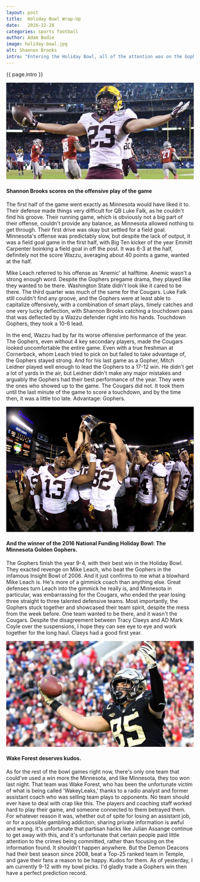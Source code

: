 ```yaml
---
layout: post
title:  Holiday Bowl Wrap-Up
date:   2016-12-28
categories: sports football
author: Adam Bodie
image: holiday-bowl.jpg
alt: Shannon Brooks
intro: "Entering the Holiday Bowl, all of the attention was on the Gophers and their pregame drama.  They were down 10 players, 4 in the secondary that were essential to stopping Washington State's Air Raid offense.  It seemed like all the cards were in Wazzu's favor.  But yet, there's a reason they actually play the game.  And there's also a reason that Wazzu and Mike Leach have never been conference contenders.  So what happened at the Holiday Bowl?"
---
```

<div class="article">
<p> {{ page.intro }}</p>
<div class="blog-pic">
		<img src="/img/holiday-bowl.jpg" data-toggle="tooltip" title="Shannon Brooks" class="image block img-responsive">
		<h4>Shannon Brooks scores on the offensive play of the game</h4>
</div>
<p>The first half of the game went exactly as Minnesota would have liked it to.  Their defense made things very difficult for QB Luke Falk, as he couldn't find his groove.  Their running game, which is obviously not a big part of their offense, couldn't provide any balance, as Minnesota allowed nothing to get through.  Their first drive was okay but settled for a field goal.  Minnesota's offense was predictably slow, but despite the lack of output, it was a field goal game in the first half, with Big Ten kicker of the year Emmitt Carpenter boinking a field goal in off the post.  It was 6-3 at the half, definitely not the score Wazzu, averaging about 40 points a game, wanted at the half.</p>
<p>Mike Leach referred to his offense as 'Anemic' at halftime.  Anemic wasn't a strong enough word.  Despite the Gophers pregame drama, they played like they wanted to be there.  Washington State didn't look like it cared to be there.  The third quarter was much of the same for the Cougars.  Luke Falk still couldn't find any groove, and the Gophers were at least able to capitalize offensively, with a combination of smart plays, timely catches and one very lucky deflection, with Shannon Brooks catching a touchdown pass that was deflected by a Wazzu defender right into his hands.  Touchdown Gophers, they took a 10-6 lead.</p>
<p>In the end, Wazzu had by far its worse offensive performance of the year.  The Gophers, even without 4 key secondary players, made the Cougars looked uncomfortable the entire game.  Even with a true freshman at Cornerback, whom Leach tried to pick on but failed to take advantage of, the Gophers stayed strong.  And for his last game as a Gopher, Mitch Leidner played well enough to lead the Gophers to a 17-12 win.  He didn't get a lot of yards in the air, but Leidner didn't make any major mistakes and arguably the Gophers had their best performance of the year.  They were the ones who showed up to the game.  The Cougars did not.  It took them until the last minute of the game to score a touchdown, and by the time then, it was a little too late.  Advantage: Gophers.</p>
<div class="blog-pic" style="float: left">
		<img src="/img/celebration.jpg" data-toggle="tooltip" title="Celebration" class="image block img-responsive">
		<h4>And the winner of the 2016 National Funding Holiday Bowl: The Minnesota Golden Gophers.</h4>
</div>
<p>The Gophers finish the year 9-4, with their best win in the Holiday Bowl.  They exacted revenge on Mike Leach, who beat the Gophers in the infamous Insight Bowl of 2006.  And it just confirms to me what a blowhard Mike Leach is.  He's more of a gimmick coach than anything else.  Great defenses turn Leach into the gimmick he really is, and Minnesota in particular, was embarrassing for the Cougars, who ended the year losing three straight to three talented defensive teams.  Most importantly, the Gophers stuck together and showcased their team spirit, despite the mess from the week before.  One team wanted to be there, and it wasn't the Cougars.  Despite the disagreement between Tracy Claeys and AD Mark Coyle over the suspensions, I hope they can see eye to eye and work together for the long haul.  Claeys had a good first year.</p>
<div class="blog-pic">
		<img src="/img/wake-forest.jpg" data-toggle="tooltip" title="Wake Forest" class="image block img-responsive">
		<h4>Wake Forest deserves kudos.</h4>
</div>
<p>As for the rest of the bowl games right now, there's only one team that could've used a win more the Minnesota, and like Minnesota, they too won last night.  That team was Wake Forest, who has been the unfortunate victim of what is being called 'WakeyLeaks,' thanks to a radio analyst and former assistant coach who was selling team plays to opponents.  No team should ever have to deal with crap like this.  The players and coaching staff worked hard to play their game, and someone connected to them betrayed them.  For whatever reason it was, whether out of spite for losing an assistant job, or for a possible gambling addiction, sharing private information is awful and wrong.  It's unfortunate that partisan hacks like Julian Assange continue to get away with this, and it's unfortunate that certain people paid little attention to the crimes being committed, rather than focusing on the information found.  It shouldn't happen anywhere.  But the Demon Deacons had their best season since 2008, beat a Top-25 ranked team in Temple, and gave their fans a reason to be happy.  Kudos for them.  As of yesterday, I am currently 9-12 with my bowl picks.  I'd gladly trade a Gophers win then have a perfect prediction record.  </p>


</div>